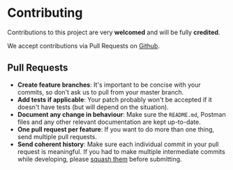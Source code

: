 # Contributing

Contributions to this project are very **welcomed** and will be fully **credited**.

We accept contributions via Pull Requests on [Github](https://github.com/EthVM/ethvm).

## Pull Requests

- **Create feature branches**: It's important to be concise with your commits, so don't ask us to pull from your master branch.
- **Add tests if applicable**: Your patch probably won't be accepted if it doesn't have tests (but will depend on the situation).
- **Document any change in behaviour**: Make sure the `README.md`, Postman files and any other relevant documentation are kept up-to-date.
- **One pull request per feature**: If you want to do more than one thing, send multiple pull requests.
- **Send coherent history**: Make sure each individual commit in your pull request is meaningful. If you had to make multiple intermediate commits while developing, please [squash them](http://www.git-scm.com/book/en/v2/Git-Tools-Rewriting-History#Changing-Multiple-Commit-Messages) before submitting.
